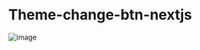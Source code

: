 # Theme-change-btn-nextjs
 
![image](https://user-images.githubusercontent.com/76222513/230314076-d615475b-9fbe-4038-a2ce-7c89048dd610.png)
